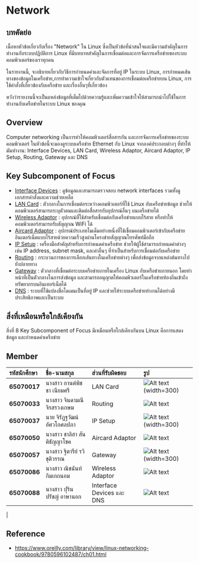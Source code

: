 # Network
## บทคัดย่อ
เนื้อหาหัวข้อเกี่ยวกับเรื่อง "Network" ใน Linux ซึ่งเป็นหัวข้อที่น่าสนใจและมีความสำคัญในการทำงานกับระบบปฏิบัติการ Linux ที่มีบทบาทสำคัญในการเชื่อมต่อและการจัดการเครือข่ายของระบบคอมพิวเตอร์ของเราทุกคน

ในรายงานนี้, จะอธิบายเกี่ยวกับวิธีการกำหนดค่าและจัดการที่อยู่ IP ในระบบ Linux, การกำหนดเส้นทางของข้อมูลในเครือข่าย,การทำความเข้าใจเกี่ยวกับตัวแทนของการเชื่อมต่อเครือข่ายบน Linux, การใช้คำสั่งที่เกี่ยวข้องกับเครือข่าย และเรื่องอื่นๆที่เกี่ยวข้อง 

หวังว่ารายงานนี้จะเป็นแหล่งข้อมูลที่เต็มไปด้วยความรู้และเพิ่มความเข้าใจให้สามารถนำไปใช้ในการทำงานกับเครือข่ายในระบบ Linux ของคุณ

## Overview
Computer networking เป็นการทำให้คอมพิวเตอร์สื่อสารกัน และการจัดการเครือข่ายของระบบคอมพิวเตอร์ ในหัวข้อนี้จะมองดูระบบเครือข่าย Ethernet กับ Linux จากองค์ประกอบต่างๆ ที่ทำให้มันทำงาน: Interface Devices, LAN Card, Wireless Adaptor, Aircard Adaptor, IP Setup, Routing, Gateway และ DNS

## Key Subcomponent of Focus
- [Interface Devices](https://github.com/LowEyeQ/Network-1/tree/main/088%20Interface%20Devices%20(Purin%20(%E2%80%A2%CB%8B%20_%20%CB%8A%E2%80%A2))) : ดูข้อมูลและสามารถตรวจสอบ network interfaces รวมทั้งดูเอกสารคำสั่งและความช่วยเหลือ
- [LAN Card](https://github.com/LowEyeQ/Network-1/tree/main/017%20LAN%20Card%20(KanphitchaNeamsri)) : ตัวกลางในการเชื่อมต่อระหว่างคอมพิวเตอร์ที่ใช้ Linux กับเครือข่ายข้อมูล ช่วยให้คอมพิวเตอร์สามารถระบุตัวตนและติดต่อสื่อสารกับอุปกรณ์อื่นๆ บนเครือข่ายได้
- [Wireless Adaptor](https://github.com/LowEyeQ/Network-1/tree/main/086%20Wireless%20Adaptor%20(bncnkktn)) : อุปกรณ์ที่ใช้สำหรับเชื่อมต่อกับเครือข่ายแบบไร้สาย หรือทำให้คอมพิวเตอร์สามารถรับสัญญาณ WiFi ได้
- [Aircard Adaptor](https://github.com/LowEyeQ/Network-1/tree/main/050%20Aircard%20Adaptor%20(Chalisa%20Suntithanyachok)) : อุปกรณ์ประเภทโมเด็มอย่างหนึ่งที่ใช้เชื่อมคอมพิวเตอร์เข้ากับเครือข่ายอินเตอร์เน็ตแบบไร้สายด้วยความเร็วสูงผ่านโครงข่ายสัญญาณโทรศัพท์มือถือ
- [IP Setup](https://github.com/LowEyeQ/Network-1/tree/main/037%20IP%20Setup%20(LowEyeQ)) : เครื่องมือสำคัญสำหรับการกำหนดค่าเครือข่าย ช่วยให้ผู้ใช้สามารถกำหนดค่าต่างๆ เช่น IP address, subnet mask, และค่าอื่นๆ ที่จำเป็นสำหรับการเชื่อมต่อกับเครือข่าย
- [Routing](https://github.com/LowEyeQ/Network-1/tree/main/033%20Routing%20(J-Jindamanee)) : กระบวนการของการเลือกเส้นทางในเครือข่ายต่างๆ เพื่อส่งข้อมูลจากแหล่งต้นทางไปยังปลายทาง
- [Gateway](https://github.com/LowEyeQ/Network-1/tree/main/057%20Gateway%20(Titaree-Ravi)) : ตัวกลางที่เชื่อมต่อระบบเครือข่ายภายในเครื่อง Linux กับเครือข่ายภายนอก โดยทำหน้าที่เป็นตัวกลางในการส่งข้อมูล และสามารถอนุญาตให้คอมพิวเตอร์ในเครือข่ายท้องถิ่นเข้าถึงทรัพยากรบนอินเทอร์เน็ตได้
- [DNS](https://github.com/LowEyeQ/Network-1/tree/main/088%20DNS%20Purin%20((%E2%80%A2%CB%8B%20_%20%CB%8A%E2%80%A2))) : ระบบที่ใช้แปลงชื่อโดเมนเป็นที่อยู่ IP และช่วยให้ระบบเครือข่ายทำงานได้อย่างมีประสิทธิภาพและเป็นระบบ

## สิ่งที่เหมือนหรือใกล้เคียงกัน
สิ่งที่ 8 Key Subcomponent of Focus มีเหมือนหรือใกล้เคียงกันบน Linux คือการแสดงข้อมูล และกำหนดค่าเครือข่าย

## Member
| **รหัสนักศึกษา** | **ชื่อ-นามสกุล** | **ส่วนที่รับผิดชอบ** |**รูป** | 
| :-------- | :------- |  :------- |  :------- |
|**65070017**| นางสาว กานต์พิชชา  เนียมศรี | LAN Card | ![Alt text](https://github.com/LowEyeQ/Network-1/blob/main/017%20LAN%20Card%20(KanphitchaNeamsri)/65070017.jpg?raw=true)(width=300) |
|**65070033**| นางสาว จินดามณี  จิรสรวงเกษม | Routing | ![Alt text](https://github.com/LowEyeQ/Network-1/blob/main/Other/pic_of_samachick/50.jpg?raw=true) |
|**65070037**| นาย จิรัฎฐวัฒน์  อัศวโกศลปภา | IP Setup | ![Alt text](https://raw.githubusercontent.com/LowEyeQ/Network-1/main/037%20IP%20Setup%20(LowEyeQ)/65070037.jpg?raw=true)(width=300) |
|**65070050**| นางสาว ชาลิสา  สันติธัญญาโชค | Aircard Adaptor | ![Alt text]() |
|**65070057**| นางสาว ฐิตารีย์  รวิชุติวรรณ | Gateway | ![Alt text](https://github.com/LowEyeQ/Network-1/blob/main/057%20Gateway%20(Titaree-Ravi)/65070057.jpg)(width=300) |
|**65070086**| นางสาว ณิชนันท์  กิมเกถนอม | Wireless Adaptor | ![Alt text]() |
|**65070088**| นางสาว ปุรินปรัชญ์  อาษานอก | Interface Devices และ DNS | ![Alt text](https://github.com/LowEyeQ/Network-1/blob/main/088%20DNS%20Purin%20((%E2%80%A2%CB%8B%20_%20%CB%8A%E2%80%A2))/65070088.jpg?raw=true)
|

## Reference
- https://www.oreilly.com/library/view/linux-networking-cookbook/9780596102487/ch01.html
